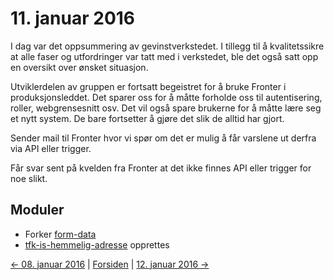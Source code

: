 # 11. januar 2016

I dag var det oppsummering av gevinstverkstedet.
I tillegg til å kvalitetssikre at alle faser og utfordringer var tatt med i verkstedet, ble det også satt opp en oversikt over ønsket situasjon.

Utviklerdelen av gruppen er fortsatt begeistret for å bruke Fronter i produksjonsleddet.
Det sparer oss for å måtte forholde oss til autentisering, roller, webgrensesnitt osv.
Det vil også spare brukerne for å måtte lære seg et nytt system. De bare fortsetter å gjøre det slik de alltid har gjort.

Sender mail til Fronter hvor vi spør om det er mulig å får varslene ut derfra via API eller trigger.

Får svar sent på kvelden fra Fronter at det ikke finnes API eller trigger for noe slikt.

## Moduler
- Forker [form-data](https://github.com/telemark/form-data)
- [tfk-is-hemmelig-adresse](https://github.com/telemark/tfk-is-hemmelig-adresse) opprettes

[<- 08. januar 2016](2016-01-08.md)  |  [Forsiden](../index.md)  |  [12. januar 2016 ->](2016-01-12.md)